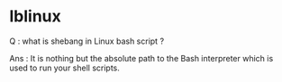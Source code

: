 # lblinux

Q : what is shebang in Linux bash script ?

Ans : It is nothing but the absolute path to the Bash interpreter which is used to run your shell scripts.
